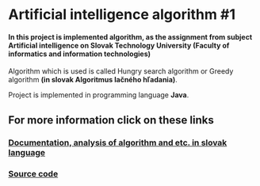 # Artificial intelligence algorithm #1

#### In this project is implemented algorithm, as the assignment from subject Artificial intelligence on Slovak Technology University (Faculty of informatics and information technologies)

Algorithm which is used is called Hungry search algorithm or Greedy algorithm **(in slovak Algoritmus lačného hľadania)**.

Project is implemented in programming language **Java**.

## For more information click on these links 
### [Documentation, analysis of algorithm and etc. in slovak language](DOC/doc_assign1.pdf)
### [Source code](src/Tree.java)
